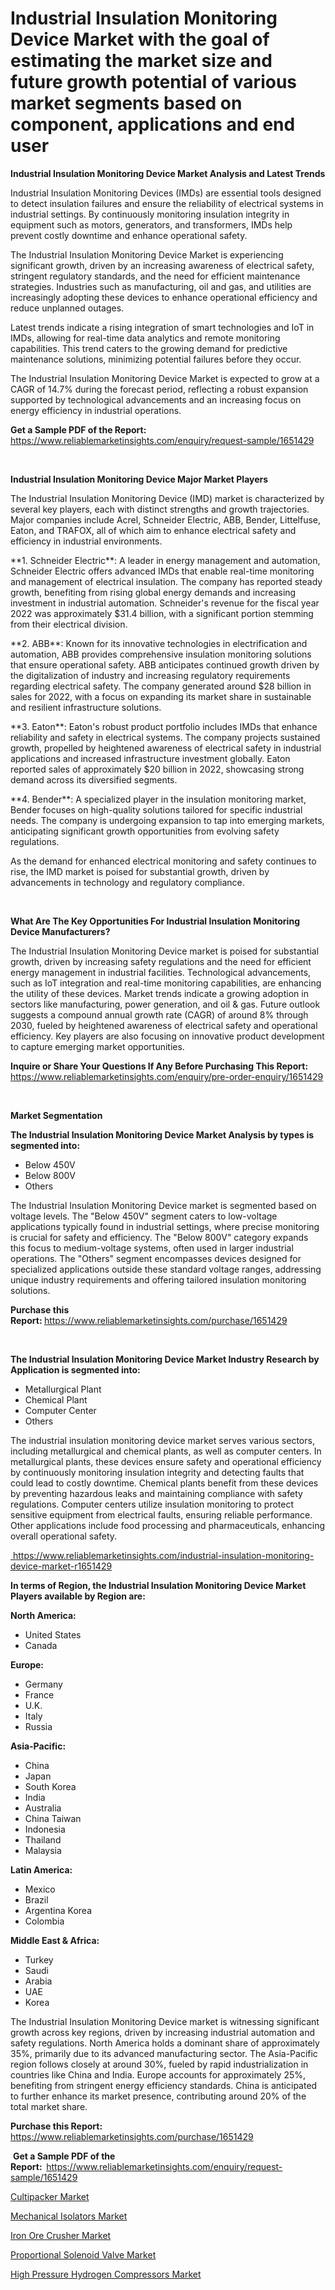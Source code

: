 <p><h1>Industrial Insulation Monitoring Device Market with the goal of estimating the market size and future growth potential of various market segments based on component, applications and end user</h1></p><p><strong>Industrial Insulation Monitoring Device Market Analysis and Latest Trends</strong></p>
<p><p>Industrial Insulation Monitoring Devices (IMDs) are essential tools designed to detect insulation failures and ensure the reliability of electrical systems in industrial settings. By continuously monitoring insulation integrity in equipment such as motors, generators, and transformers, IMDs help prevent costly downtime and enhance operational safety. </p><p>The Industrial Insulation Monitoring Device Market is experiencing significant growth, driven by an increasing awareness of electrical safety, stringent regulatory standards, and the need for efficient maintenance strategies. Industries such as manufacturing, oil and gas, and utilities are increasingly adopting these devices to enhance operational efficiency and reduce unplanned outages. </p><p>Latest trends indicate a rising integration of smart technologies and IoT in IMDs, allowing for real-time data analytics and remote monitoring capabilities. This trend caters to the growing demand for predictive maintenance solutions, minimizing potential failures before they occur. </p><p>The Industrial Insulation Monitoring Device Market is expected to grow at a CAGR of 14.7% during the forecast period, reflecting a robust expansion supported by technological advancements and an increasing focus on energy efficiency in industrial operations.</p></p>
<p><strong>Get a Sample PDF of the Report:&nbsp;</strong> <a href="https://www.reliablemarketinsights.com/enquiry/request-sample/1651429?utm_campaign=3277&utm_medium=2&utm_source=Github&utm_content=ia&utm_term=23032025&utm_id=industrial-insulation-monitoring-device">https://www.reliablemarketinsights.com/enquiry/request-sample/1651429</a></p>
<p>&nbsp;</p>
<p><strong>Industrial Insulation Monitoring Device Major Market Players</strong></p>
<p><p>The Industrial Insulation Monitoring Device (IMD) market is characterized by several key players, each with distinct strengths and growth trajectories. Major companies include Acrel, Schneider Electric, ABB, Bender, Littelfuse, Eaton, and TRAFOX, all of which aim to enhance electrical safety and efficiency in industrial environments.</p><p>**1. Schneider Electric**: A leader in energy management and automation, Schneider Electric offers advanced IMDs that enable real-time monitoring and management of electrical insulation. The company has reported steady growth, benefiting from rising global energy demands and increasing investment in industrial automation. Schneider's revenue for the fiscal year 2022 was approximately $31.4 billion, with a significant portion stemming from their electrical division.</p><p>**2. ABB**: Known for its innovative technologies in electrification and automation, ABB provides comprehensive insulation monitoring solutions that ensure operational safety. ABB anticipates continued growth driven by the digitalization of industry and increasing regulatory requirements regarding electrical safety. The company generated around $28 billion in sales for 2022, with a focus on expanding its market share in sustainable and resilient infrastructure solutions.</p><p>**3. Eaton**: Eaton's robust product portfolio includes IMDs that enhance reliability and safety in electrical systems. The company projects sustained growth, propelled by heightened awareness of electrical safety in industrial applications and increased infrastructure investment globally. Eaton reported sales of approximately $20 billion in 2022, showcasing strong demand across its diversified segments.</p><p>**4. Bender**: A specialized player in the insulation monitoring market, Bender focuses on high-quality solutions tailored for specific industrial needs. The company is undergoing expansion to tap into emerging markets, anticipating significant growth opportunities from evolving safety regulations.</p><p>As the demand for enhanced electrical monitoring and safety continues to rise, the IMD market is poised for substantial growth, driven by advancements in technology and regulatory compliance.</p></p>
<p>&nbsp;</p>
<p><strong>What Are The Key Opportunities For Industrial Insulation Monitoring Device Manufacturers?</strong></p>
<p><p>The Industrial Insulation Monitoring Device market is poised for substantial growth, driven by increasing safety regulations and the need for efficient energy management in industrial facilities. Technological advancements, such as IoT integration and real-time monitoring capabilities, are enhancing the utility of these devices. Market trends indicate a growing adoption in sectors like manufacturing, power generation, and oil & gas. Future outlook suggests a compound annual growth rate (CAGR) of around 8% through 2030, fueled by heightened awareness of electrical safety and operational efficiency. Key players are also focusing on innovative product development to capture emerging market opportunities.</p></p>
<p><strong>Inquire or Share Your Questions If Any Before Purchasing This Report:</strong> <a href="https://www.reliablemarketinsights.com/enquiry/pre-order-enquiry/1651429?utm_campaign=3277&utm_medium=2&utm_source=Github&utm_content=ia&utm_term=23032025&utm_id=industrial-insulation-monitoring-device">https://www.reliablemarketinsights.com/enquiry/pre-order-enquiry/1651429</a></p>
<p>&nbsp;</p>
<p><strong>Market Segmentation</strong></p>
<p><strong>The Industrial Insulation Monitoring Device Market Analysis by types is segmented into:</strong></p>
<p><ul><li>Below 450V</li><li>Below 800V</li><li>Others</li></ul></p>
<p><p>The Industrial Insulation Monitoring Device market is segmented based on voltage levels. The "Below 450V" segment caters to low-voltage applications typically found in industrial settings, where precise monitoring is crucial for safety and efficiency. The "Below 800V" category expands this focus to medium-voltage systems, often used in larger industrial operations. The "Others" segment encompasses devices designed for specialized applications outside these standard voltage ranges, addressing unique industry requirements and offering tailored insulation monitoring solutions.</p></p>
<p><strong>Purchase this Report:&nbsp;</strong><a href="https://www.reliablemarketinsights.com/purchase/1651429?utm_campaign=3277&utm_medium=2&utm_source=Github&utm_content=ia&utm_term=23032025&utm_id=industrial-insulation-monitoring-device">https://www.reliablemarketinsights.com/purchase/1651429</a></p>
<p>&nbsp;</p>
<p><strong>The Industrial Insulation Monitoring Device Market Industry Research by Application is segmented into:</strong></p>
<p><ul><li>Metallurgical Plant</li><li>Chemical Plant</li><li>Computer Center</li><li>Others</li></ul></p>
<p><p>The industrial insulation monitoring device market serves various sectors, including metallurgical and chemical plants, as well as computer centers. In metallurgical plants, these devices ensure safety and operational efficiency by continuously monitoring insulation integrity and detecting faults that could lead to costly downtime. Chemical plants benefit from these devices by preventing hazardous leaks and maintaining compliance with safety regulations. Computer centers utilize insulation monitoring to protect sensitive equipment from electrical faults, ensuring reliable performance. Other applications include food processing and pharmaceuticals, enhancing overall operational safety.</p></p>
<p><a href="https://www.reliablemarketinsights.com/industrial-insulation-monitoring-device-market-r1651429?utm_campaign=3277&utm_medium=2&utm_source=Github&utm_content=ia&utm_term=23032025&utm_id=industrial-insulation-monitoring-device">&nbsp;https://www.reliablemarketinsights.com/industrial-insulation-monitoring-device-market-r1651429</a></p>
<p><strong>In terms of Region, the Industrial Insulation Monitoring Device Market Players available by Region are:</strong></p>
<p>
    <p> <strong> North America: </strong>
        <ul>
            <li>United States</li>
            <li>Canada</li>
        </ul>
        </p> 
    <p> <strong> Europe: </strong>
        <ul>
            <li>Germany</li>
            <li>France</li>
            <li>U.K.</li>
            <li>Italy</li>
            <li>Russia</li>
        </ul>
        </p> 
    <p> <strong> Asia-Pacific: </strong>
        <ul>
            <li>China</li>
            <li>Japan</li>
            <li>South Korea</li>
            <li>India</li>
            <li>Australia</li>
            <li>China Taiwan</li>
            <li>Indonesia</li>
            <li>Thailand</li>
            <li>Malaysia</li>
        </ul>
        </p> 
    <p> <strong> Latin America: </strong>
        <ul>
            <li>Mexico</li>
            <li>Brazil</li>
            <li>Argentina Korea</li>
            <li>Colombia</li>
        </ul>
        </p> 
    <p> <strong> Middle East & Africa: </strong>
        <ul>
            <li>Turkey</li>
            <li>Saudi</li>
            <li>Arabia</li>
            <li>UAE</li>
            <li>Korea</li>
        </ul>
    </p>
    </p>
<p><p>The Industrial Insulation Monitoring Device market is witnessing significant growth across key regions, driven by increasing industrial automation and safety regulations. North America holds a dominant share of approximately 35%, primarily due to its advanced manufacturing sector. The Asia-Pacific region follows closely at around 30%, fueled by rapid industrialization in countries like China and India. Europe accounts for approximately 25%, benefiting from stringent energy efficiency standards. China is anticipated to further enhance its market presence, contributing around 20% of the total market share.</p></p>
<p><strong>Purchase this Report: </strong><a href="https://www.reliablemarketinsights.com/purchase/1651429?utm_campaign=3277&utm_medium=2&utm_source=Github&utm_content=ia&utm_term=23032025&utm_id=industrial-insulation-monitoring-device">https://www.reliablemarketinsights.com/purchase/1651429</a></p>
<p>&nbsp;<strong>Get a Sample PDF of the Report:&nbsp;&nbsp;</strong><a href="https://www.reliablemarketinsights.com/enquiry/request-sample/1651429?utm_campaign=3277&utm_medium=2&utm_source=Github&utm_content=ia&utm_term=23032025&utm_id=industrial-insulation-monitoring-device">https://www.reliablemarketinsights.com/enquiry/request-sample/1651429</a></p>
<p><strong></strong></p>
<p><p><a href="https://www.linkedin.com/pulse/exploring-cultipacker-market-size-share-growth-rate-revenue-gzdaf?utm_campaign=3277&utm_medium=2&utm_source=Github&utm_content=ia&utm_term=23032025&utm_id=industrial-insulation-monitoring-device">Cultipacker Market</a></p><p><a href="https://www.linkedin.com/pulse/strategic-market-insights-navigating-global-mechanical-isolators-xk4ee?utm_campaign=3277&utm_medium=2&utm_source=Github&utm_content=ia&utm_term=23032025&utm_id=industrial-insulation-monitoring-device">Mechanical Isolators Market</a></p><p><a href="https://www.linkedin.com/pulse/forecast-report-iron-ore-crusher-industry-expected-growth-mkvwe?utm_campaign=3277&utm_medium=2&utm_source=Github&utm_content=ia&utm_term=23032025&utm_id=industrial-insulation-monitoring-device">Iron Ore Crusher Market</a></p><p><a href="https://www.linkedin.com/pulse/valuation-production-cost-growth-factors-proportional-ebxme?utm_campaign=3277&utm_medium=2&utm_source=Github&utm_content=ia&utm_term=23032025&utm_id=industrial-insulation-monitoring-device">Proportional Solenoid Valve Market</a></p><p><a href="https://www.linkedin.com/pulse/key-insights-high-pressure-hydrogen-compressors-market-stakeholder-u7c8e?utm_campaign=3277&utm_medium=2&utm_source=Github&utm_content=ia&utm_term=23032025&utm_id=industrial-insulation-monitoring-device">High Pressure Hydrogen Compressors Market</a></p></p>